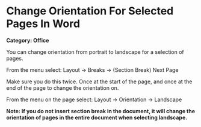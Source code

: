 # Change Orientation For Selected Pages In Word

__Category: Office__

You can change orientation from portrait to landscape for a selection of pages.

From the menu select: Layout -> Breaks -> (Section Break) Next Page 

Make sure you do this twice. Once at the start of the page, and once at the end of the page to change the orientation on.

From the menu on the page select: Layout -> Orientation -> Landscape

__Note: If you do not insert section break in the document, it will change the orientation of pages in the entire document when selecting landscape.__
